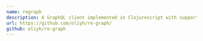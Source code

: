 ```yaml
---
name: regraph
description: A GraphQL client implemented in Clojurescript with support for websockets.
url: https://github.com/oliyh/re-graph/
github: oliyh/re-graph
---
```

